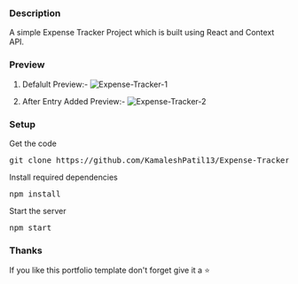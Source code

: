 
### Description

A simple Expense Tracker Project which is built using React and Context API. 

### Preview
1) Defalult Preview:- 
![Expense-Tracker-1](https://github.com/KamaleshPatil13/Expense-Tracker/assets/107297179/4e1a8d50-fc4c-477b-843b-f0335042cd62)

2) After Entry Added Preview:-
![Expense-Tracker-2](https://github.com/KamaleshPatil13/Expense-Tracker/assets/107297179/0af0f1aa-5b63-408b-ba53-cca1eab8971b)

### Setup

Get the code

<pre>git clone https://github.com/KamaleshPatil13/Expense-Tracker.git</pre>
 
Install required dependencies

<pre>npm install</pre>

Start the server

<pre>npm start</pre>

### Thanks

If you like this portfolio template don't forget give it a ⭐ 

